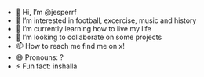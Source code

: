 - 👋 Hi, I’m @jesperrf
- 👀 I’m interested in football, excercise, music and history
- 🌱 I’m currently learning how to live my life
- 💞️ I’m looking to collaborate on some projects
- 📫 How to reach me find me on x! 
- 😄 Pronouns: ?
- ⚡ Fun fact: inshalla

<!---
jesperrf/jesperrf is a ✨ special ✨ repository because its `README.md` (this file) appears on your GitHub profile.
You can click the Preview link to take a look at your changes.
--->
